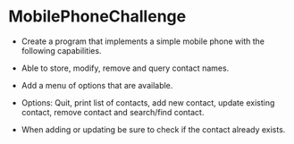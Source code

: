 # MobilePhoneChallenge

- Create a program that implements a simple mobile phone with the following capabilities.
- Able to store, modify, remove and query contact names.

- Add a menu of options that are available.
- Options:  Quit, print list of contacts, add new contact, update existing contact, remove contact and search/find contact.
- When adding or updating be sure to check if the contact already exists.
